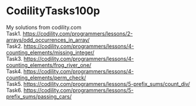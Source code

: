 # CodilityTasks100p
My solutions from codility.com<br>
Task1. https://codility.com/programmers/lessons/2-arrays/odd_occurrences_in_array/<br>
Task2. https://codility.com/programmers/lessons/4-counting_elements/missing_integer/<br>
Task3. https://codility.com/programmers/lessons/4-counting_elements/frog_river_one/<br>
Task4. https://codility.com/programmers/lessons/4-counting_elements/perm_check/<br>
Task5. https://codility.com/programmers/lessons/5-prefix_sums/count_div/<br>
Task6. https://codility.com/programmers/lessons/5-prefix_sums/passing_cars/
